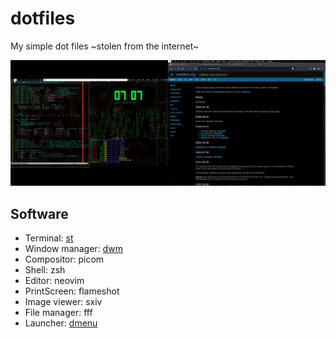 # dotfiles

My simple dot files ~stolen from the internet~

![](screenshot.png)

## Software

- Terminal: [st](https://github.com/markus-gabryel/st)
- Window manager: [dwm](https://github.com/markus-gabryel/dwm)
- Compositor: picom
- Shell: zsh
- Editor: neovim
- PrintScreen: flameshot
- Image viewer: sxiv
- File manager: fff
- Launcher: [dmenu](https://tools.suckless.org/dmenu)

